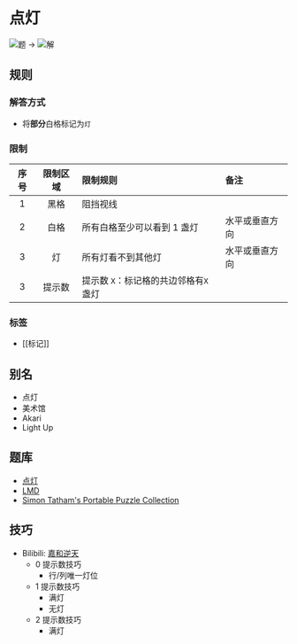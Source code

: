 # 点灯

![题](http://wiki.logic-masters.de/images/6/60/Akari-A150px.png) ->
![解](http://wiki.logic-masters.de/images/e/e8/Akari-L150px.png)

## 规则

### 解答方式

- 将**部分**白格标记为`灯`

### 限制

| 序号  | 限制区域 | 限制规则                   | 备注      |
|:---:|:----:|:-----------------------|:--------|
|  1  |  黑格  | 阻挡视线                   |         |
|  2  |  白格  | 所有白格至少可以看到 1 盏灯        | 水平或垂直方向 |
|  3  |  灯   | 所有灯看不到其他灯              | 水平或垂直方向 |
|  3  | 提示数  | 提示数 `X`：标记格的共边邻格有`X`盏灯 |         |

### 标签

- [[标记]]

## 别名

- 点灯
- 美术馆
- Akari
- Light Up

## 题库

- [点灯](https://cn.puzzle-light-up.com/)
- [LMD](https://logic-masters.de/Raetselportal/Suche/erweitert.php?chlang=en&tag_id=3041)
- [Simon Tatham's Portable Puzzle Collection](https://www.chiark.greenend.org.uk/~sgtatham/puzzles/js/lightup.html)

## 技巧

- Bilibili: [嘉和逆天](https://www.bilibili.com/read/cv15350295)
  - 0 提示数技巧
    - 行/列唯一灯位
  - 1 提示数技巧
    - 满灯
    - 无灯
  - 2 提示数技巧
    - 满灯
